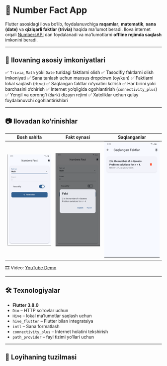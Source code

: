 # 📱 Number Fact App

Flutter asosidagi ilova bo‘lib, foydalanuvchiga **raqamlar**, **matematik**, **sana (date)** va **qiziqarli faktlar (trivia)** haqida ma’lumot beradi. Ilova internet orqali [NumbersAPI](http://numbersapi.com) dan foydalanadi va ma’lumotlarni **offline rejimda saqlash** imkonini beradi.

---

## 🧩 Ilovaning asosiy imkoniyatlari

✅ `Trivia`, `Math` yoki `Date` turidagi faktlarni olish
✅ Tasodifiy faktlarni olish imkoniyati
✅ Sana tanlash uchun maxsus dropdown (oy/kun)
✅ Faktlarni lokal saqlash (`Hive`)
✅ Saqlangan faktlar ro‘yxatini ko‘rish
✅ Har birini yoki barchasini o‘chirish
✅ Internet yo‘qligida ogohlantirish (`connectivity_plus`)
✅ Yengil va qorong‘i (`dark`) dizayn rejimi
✅ Xatoliklar uchun qulay foydalanuvchi ogohlantirishlari

---

## 📷 Ilovadan ko‘rinishlar

| Bosh sahifa | Fakt oynasi | Saqlanganlar |
|------------|-------------|---------------|
| ![main](image-4.png) | ![dialog](image-3.png) | ![saved](image-1.png) |

🎞️ Video: [YouTube Demo](https://youtu.be/your-demo-link)

---

## 🛠 Texnologiyalar

- **Flutter 3.8.0**
- `Dio` – HTTP so‘rovlar uchun
- `Hive` – lokal ma’lumotlar saqlash uchun
- `hive_flutter` – Flutter bilan integratsiya
- `intl` – Sana formatlash
- `connectivity_plus` – Internet holatini tekshirish
- `path_provider` – fayl tizimi yo‘llari uchun

---

## 📁 Loyihaning tuzilmasi
